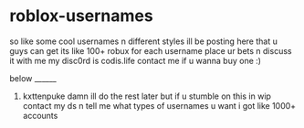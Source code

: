 # roblox-usernames
so like some cool usernames n different styles
 ill be posting here that u guys can get
its like 100+ robux for each username place ur bets n discuss it with me
my disc0rd is codis.life contact me if u wanna buy one 
:)

below ______

1. kxttenpuke
damn ill do the rest later but if u stumble on this in wip contact my ds n tell me what types of usernames u want i got like 1000+ accounts
